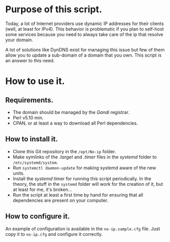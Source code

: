 # Purpose of this script.

Today, a lot of Internet providers use dynamic IP addresses for their clients (well, at least for IPv4).
This behavior is problematic if you plan to self-host some services because you need to always take care of the ip that resolve your domain.

A lot of solutions like DynDNS exist for managing this issue but few of them allow you to update a sub-domain of a domain that you own.
This script is an answer to this need.

# How to use it.

## Requirements.

  * The domain should be managed by the *Gandi* registrar.
  * Perl v5.10 min.
  * CPAN, or at least a way to download all Perl dependencies.

## How to install it.

  * Clone this Git repository in the `/opt/No-ip` folder.
  * Make symlinks of the *.target* and *.timer* files in the *systemd* folder to `/etc/systemd/system`.
  * Run `systemctl daemon-update` for making systemd aware of the new units.
  * Install the *systemd* timer for running this script periodically. In the theory, the stuff in the `systemd` folder will work for the creation of it, but at least for me, it's broken…
  * Run the script at least a first time by hand for ensuring that all dependencies are present on your computer.

## How to configure it.

An example of configuration is available in the `no-ip.sample.cfg` file.
Just copy it to `no-ip.cfg` and configure it correctly.